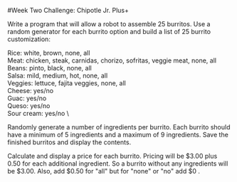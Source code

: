 #Week Two Challenge: Chipotle Jr. Plus+

Write a program that will allow a robot to assemble 25 burritos. Use a random generator for each burrito option and build a list of 25 burrito customization:

Rice: white, brown, none, all \
Meat: chicken, steak, carnidas, chorizo, sofritas, veggie meat, none, all\
Beans: pinto, black, none, all \
Salsa: mild, medium, hot, none, all \
Veggies: lettuce, fajita veggies, none, all \
Cheese: yes/no \
Guac: yes/no \
Queso: yes/no \
Sour cream: yes/no \

Randomly generate a number of ingredients per burrito. Each burrito should have a minimum of 5 ingredients and a maximum of 9 ingredients. Save the finished burritos and display the contents.

Calculate and display a price for each burrito. Pricing will be $3.00 plus 0.50 for each additional ingredient. So a burrito without any ingredients will be $3.00. Also, add $0.50 for "all" but for "none" or "no" add $0 .  
